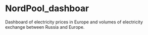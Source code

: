 # NordPool_dashboar
Dashboard of electricity prices in Europe and volumes of electricity exchange between Russia and Europe.

